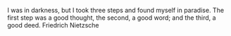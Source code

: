 I was in darkness, but I took three steps and found myself in paradise. The first step was a good thought, the second, a good word; and the third, a good deed.
Friedrich Nietzsche
